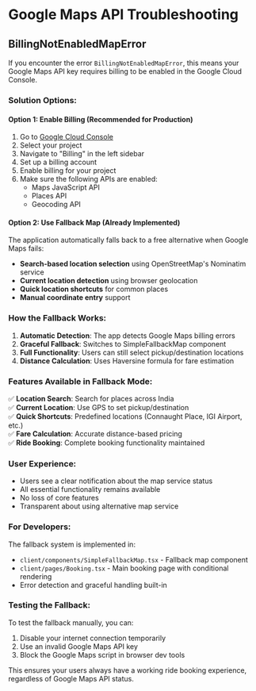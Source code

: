 # Google Maps API Troubleshooting

## BillingNotEnabledMapError

If you encounter the error `BillingNotEnabledMapError`, this means your Google Maps API key requires billing to be enabled in the Google Cloud Console.

### Solution Options:

#### Option 1: Enable Billing (Recommended for Production)

1. Go to [Google Cloud Console](https://console.cloud.google.com/)
2. Select your project
3. Navigate to "Billing" in the left sidebar
4. Set up a billing account
5. Enable billing for your project
6. Make sure the following APIs are enabled:
   - Maps JavaScript API
   - Places API
   - Geocoding API

#### Option 2: Use Fallback Map (Already Implemented)

The application automatically falls back to a free alternative when Google Maps fails:

- **Search-based location selection** using OpenStreetMap's Nominatim service
- **Current location detection** using browser geolocation
- **Quick location shortcuts** for common places
- **Manual coordinate entry** support

### How the Fallback Works:

1. **Automatic Detection**: The app detects Google Maps billing errors
2. **Graceful Fallback**: Switches to SimpleFallbackMap component
3. **Full Functionality**: Users can still select pickup/destination locations
4. **Distance Calculation**: Uses Haversine formula for fare estimation

### Features Available in Fallback Mode:

✅ **Location Search**: Search for places across India  
✅ **Current Location**: Use GPS to set pickup/destination  
✅ **Quick Shortcuts**: Predefined locations (Connaught Place, IGI Airport, etc.)  
✅ **Fare Calculation**: Accurate distance-based pricing  
✅ **Ride Booking**: Complete booking functionality maintained

### User Experience:

- Users see a clear notification about the map service status
- All essential functionality remains available
- No loss of core features
- Transparent about using alternative map service

### For Developers:

The fallback system is implemented in:

- `client/components/SimpleFallbackMap.tsx` - Fallback map component
- `client/pages/Booking.tsx` - Main booking page with conditional rendering
- Error detection and graceful handling built-in

### Testing the Fallback:

To test the fallback manually, you can:

1. Disable your internet connection temporarily
2. Use an invalid Google Maps API key
3. Block the Google Maps script in browser dev tools

This ensures your users always have a working ride booking experience, regardless of Google Maps API status.
